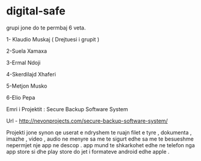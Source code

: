 # digital-safe

grupi jone do te  permbaj 6 veta.

1- Klaudio Muskaj ( Drejtuesi i grupit ) 

2-Suela Xamaxa

3-Ermal Ndoji

4-Skerdilajd Xhaferi 

5-Metjon Musko

6-Elio Pepa  

Emri i Projektit : Secure Backup Software System 

Url - http://nevonprojects.com/secure-backup-software-system/

Projekti jone synon
qe  userat e ndryshem te  ruajn filet e tyre  , dokumenta , imazhe , video , audio ne  menyre sa me  te sigurt edhe  sa  me te  besueshme  nepermjet nje  app ne descop . app mund te  shkarkohet edhe  ne  telefon nga  app store si dhe  play store  do jet  i  formateve android edhe apple .

